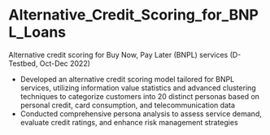 # Alternative_Credit_Scoring_for_BNPL_Loans

Alternative credit scoring for Buy Now, Pay Later (BNPL) services (D-Testbed, Oct-Dec 2022)
- Developed an alternative credit scoring model tailored for BNPL services, utilizing information value statistics and advanced clustering techniques to categorize customers into 20 distinct personas based on personal credit, card consumption, and telecommunication data
- Conducted comprehensive persona analysis to assess service demand, evaluate credit ratings, and enhance risk management strategies
